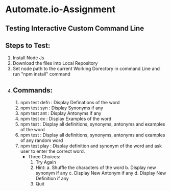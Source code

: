 # Automate.io-Assignment
Testing Interactive Custom Command Line 
---------------------------------------------------

Steps to Test:
---------------

1. Install Node Js
2. Download the files into Local Repository
3. Set node path to the current Working Dorectory in command Line and run "npm install" command
4. Commands:
   --------------
   1. npm test defn <word> : Display Definations of the word
   2. npm test syn <word> : Display Synonyms if any
   3. npm test ant <word> : Display Antonyms if any
   4. npm test ex <word> : Display Examples of the word 
   5. npm test <word> : Display all definitions, synonyms, antonyms and examples of the word
   6. npm test : Display all definitions, synonyms, antonyms and examples of any random word
   7. npm test play : Display definition and synonym of the word and ask user to enter the correct word.
      - Three Choices: 
          1. Try Again
          2. Hint: 
                  a. Shuffle the characters of the word
                  b. Display new synonym if any
                  c. Display New Antonym if any
                  d. Display New Definition if any
          3. Quit
